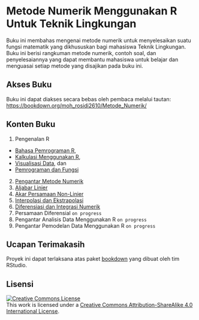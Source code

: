 # Metode Numerik Menggunakan R Untuk Teknik Lingkungan

Buku ini membahas mengenai metode numerik untuk menyelesaikan suatu fungsi matematik yang dikhususkan bagi mahasiswa Teknik Lingkungan. Buku ini berisi rangkuman metode numerik, contoh soal, dan penyelesaiannya yang dapat membantu mahasiswa untuk belajar dan menguasai setiap metode yang disajikan pada buku ini.

## Akses Buku

Buku ini dapat diakses secara bebas oleh pembaca melalui tautan: <https://bookdown.org/moh_rosidi2610/Metode_Numerik/>

## Konten Buku

1. Pengenalan R 

  * [Bahasa Pemrograman R](https://bookdown.org/moh_rosidi2610/Metode_Numerik/intro.html), 
  * [Kalkulasi Menggunakan R](https://bookdown.org/moh_rosidi2610/Metode_Numerik/calculation.html), 
  * [Visualisasi Data](https://bookdown.org/moh_rosidi2610/Metode_Numerik/dataviz.html), dan 
  * [Pemrograman dan Fungsi](https://bookdown.org/moh_rosidi2610/Metode_Numerik/programmingandfunction.html)

2. [Pengantar Metode Numerik](https://bookdown.org/moh_rosidi2610/Metode_Numerik/numericmethod.html)
3. [Aljabar Linier](https://bookdown.org/moh_rosidi2610/Metode_Numerik/linearaljabar.html)
4. [Akar Persamaan Non-Linier](https://bookdown.org/moh_rosidi2610/Metode_Numerik/rootfinding.html)
5. [Interpolasi dan Ekstrapolasi](https://bookdown.org/moh_rosidi2610/Metode_Numerik/interpolation.html)
6. [Diferensiasi dan Integrasi Numerik](https://bookdown.org/moh_rosidi2610/Metode_Numerik/diffinteg.html)
7. Persamaan Diferensial `on progress`
8. Pengantar Analisis Data Menggunakan R `on progress`
9. Pengantar Pemodelan Data Menggunakan R `on progress`

## Ucapan Terimakasih

Proyek ini dapat terlaksana atas paket [bookdown](https://bookdown.org/) yang dibuat oleh tim RStudio.

## Lisensi

<a rel="license" href="http://creativecommons.org/licenses/by-sa/4.0/"><img alt="Creative Commons License" style="border-width:0" src="https://i.creativecommons.org/l/by-sa/4.0/88x31.png" /></a><br />This
work is licensed under a
<a rel="license" href="http://creativecommons.org/licenses/by-sa/4.0/">Creative
Commons Attribution-ShareAlike 4.0 International License</a>.
